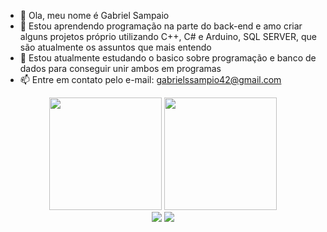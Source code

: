 - 👋 Ola, meu nome é Gabriel Sampaio
- 👀 Estou aprendendo programação na parte do back-end e amo criar alguns projetos próprio utilizando C++, C# e Arduino, SQL SERVER, que são atualmente os assuntos que mais entendo 
- 🌱 Estou atualmente estudando o basico sobre programação e banco de dados para conseguir unir ambos em programas
- 📫 Entre em contato pelo e-mail: gabrielssampio42@gmail.com




<div align="center">
  <img height="180em" src="https://github-readme-stats.vercel.app/api?username=GabrielSampaioS&show_icons=true&theme=github_dark&include_all_commits=true&count_private=true"/>
  <img height="180em" src="https://github-readme-stats.vercel.app/api/top-langs/?username=GabrielSampaioS&layout=compact&langs_count=7&theme=github_dark"/>
</div>

<div align="center">
    <a href = "mailto::gabrielssampaio42@gmail.com"><img src="https://img.shields.io/badge/-Gmail-%23333?style=for-the-badge&logo=gmail&logoColor=white" target="_blank"></a>
    <a href="https://www.linkedin.com/in/gabriel-sampaio0122/" target="_blank"><img src="https://img.shields.io/badge/-LinkedIn-%230077B5?style=for-the-badge&logo=linkedin&logoColor=white" target="_blank"></a> 
</div>

<!---
GabrielSampaioS/GabrielSampaioS is a ✨ special ✨ repository because its `README.md` (this file) appears on your GitHub profile.
You can click the Preview link to take a look at your changes.
--->
